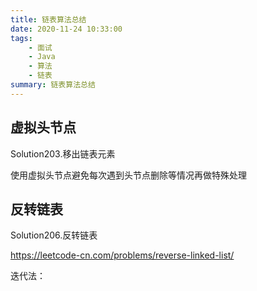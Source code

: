 ```yaml
---
title: 链表算法总结
date: 2020-11-24 10:33:00
tags:
	- 面试
	- Java
	- 算法
	- 链表
summary: 链表算法总结
---
```




## 虚拟头节点

Solution203.移出链表元素

使用虚拟头节点避免每次遇到头节点删除等情况再做特殊处理

## 反转链表

Solution206.反转链表 

https://leetcode-cn.com/problems/reverse-linked-list/

迭代法：